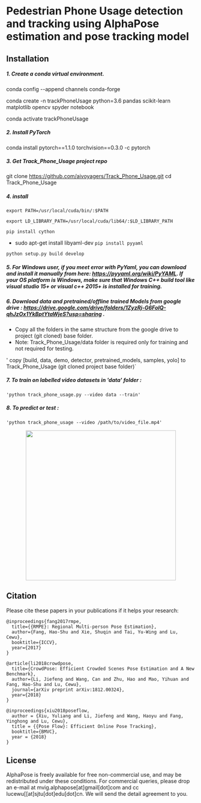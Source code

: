 # Pedestrian Phone Usage detection and tracking using AlphaPose estimation and pose tracking model 


## Installation
##### 1. Create a conda virtual environment.

conda config --append channels conda-forge
 
conda create -n trackPhoneUsage python=3.6 pandas scikit-learn  matplotlib opencv spyder notebook
 
conda activate trackPhoneUsage

##### 2. Install PyTorch
conda install pytorch==1.1.0 torchvision==0.3.0 -c pytorch

##### 3. Get Track_Phone_Usage project repo
git clone https://github.com/aivoyagers/Track_Phone_Usage.git
cd Track_Phone_Usage

##### 4. install
`export PATH=/usr/local/cuda/bin/:$PATH`

`export LD_LIBRARY_PATH=/usr/local/cuda/lib64/:$LD_LIBRARY_PATH`

`pip install cython`

- sudo apt-get install libyaml-dev
`pip install pyyaml`    

`python setup.py build develop`

##### 5. For Windows user, if you meet error with PyYaml, you can download and install it manually from here: https://pyyaml.org/wiki/PyYAML. If your OS platform is Windows, make sure that Windows C++ build tool like visual studio 15+ or visual c++ 2015+ is installed for training.

##### 6. Download data and pretrained/offline trained Models from google drive : https://drive.google.com/drive/folders/1ZyzRj-G6FolQ-qhJzOx1YkBptYtaWjeS?usp=sharing .
- Copy all the folders in the same structure from the google drive to project (git cloned) base folder. 
- Note: Track_Phone_Usage/data folder is required only for training and not required for testing. 

' copy [build, data, demo, detector, pretrained_models, samples, yolo] to Track_Phone_Usage (git cloned project base folder)`

##### 7. To train on labelled video datasets in 'data' folder :
` 'python track_phone_usage.py --video data --train'  `

##### 8. To predict or test :
` 'python track_phone_usage --video /path/to/video_file.mp4'  `

<div align="center">
    <img src="demo/track_phone_usage_demo.gif", width="400">
</div>


## Citation
Please cite these papers in your publications if it helps your research:

    @inproceedings{fang2017rmpe,
      title={{RMPE}: Regional Multi-person Pose Estimation},
      author={Fang, Hao-Shu and Xie, Shuqin and Tai, Yu-Wing and Lu, Cewu},
      booktitle={ICCV},
      year={2017}
    }

    @article{li2018crowdpose,
      title={CrowdPose: Efficient Crowded Scenes Pose Estimation and A New Benchmark},
      author={Li, Jiefeng and Wang, Can and Zhu, Hao and Mao, Yihuan and Fang, Hao-Shu and Lu, Cewu},
      journal={arXiv preprint arXiv:1812.00324},
      year={2018}
    }

    @inproceedings{xiu2018poseflow,
      author = {Xiu, Yuliang and Li, Jiefeng and Wang, Haoyu and Fang, Yinghong and Lu, Cewu},
      title = {{Pose Flow}: Efficient Online Pose Tracking},
      booktitle={BMVC},
      year = {2018}
    }


## License
AlphaPose is freely available for free non-commercial use, and may be redistributed under these conditions. For commercial queries, please drop an e-mail at mvig.alphapose[at]gmail[dot]com and cc lucewu[[at]sjtu[dot]edu[dot]cn. We will send the detail agreement to you.
